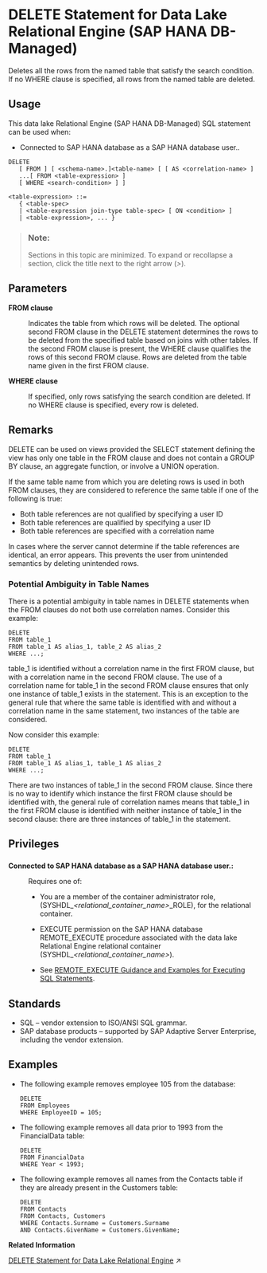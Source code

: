 <!-- loioc2f536c346c44911be3623014bc53910 -->

# DELETE Statement for Data Lake Relational Engine \(SAP HANA DB-Managed\)

Deletes all the rows from the named table that satisfy the search condition. If no WHERE clause is specified, all rows from the named table are deleted.



## Usage

This data lake Relational Engine \(SAP HANA DB-Managed\) SQL statement can be used when:

-   Connected to SAP HANA database as a SAP HANA database user..



```
DELETE 
   [ FROM ] [ <schema-name>.]<table-name> [ [ AS <correlation-name> ]
   ...[ FROM <table-expression> ] 
   [ WHERE <search-condition> ] ]
```

```
<table-expression> ::=
   { <table-spec> 
   | <table-expression join-type table-spec> [ ON <condition> ] 
   | <table-expression>, ... }
```



> ### Note:  
> Sections in this topic are minimized. To expand or recollapse a section, click the title next to the right arrow \(*\>*\).



<a name="loioc2f536c346c44911be3623014bc53910__section_jwf_vwg_1rb"/>

## Parameters


<dl>
<dt><b>

FROM clause

</b></dt>
<dd>

Indicates the table from which rows will be deleted. The optional second FROM clause in the DELETE statement determines the rows to be deleted from the specified table based on joins with other tables. If the second FROM clause is present, the WHERE clause qualifies the rows of this second FROM clause. Rows are deleted from the table name given in the first FROM clause.



</dd><dt><b>

WHERE clause

</b></dt>
<dd>

If specified, only rows satisfying the search condition are deleted. If no WHERE clause is specified, every row is deleted.



</dd>
</dl>



<a name="loioc2f536c346c44911be3623014bc53910__section_nmc_wwg_1rb"/>

## Remarks

DELETE can be used on views provided the SELECT statement defining the view has only one table in the FROM clause and does not contain a GROUP BY clause, an aggregate function, or involve a UNION operation.

If the same table name from which you are deleting rows is used in both FROM clauses, they are considered to reference the same table if one of the following is true:

-   Both table references are not qualified by specifying a user ID
-   Both table references are qualified by specifying a user ID
-   Both table references are specified with a correlation name

In cases where the server cannot determine if the table references are identical, an error appears. This prevents the user from unintended semantics by deleting unintended rows.



### Potential Ambiguity in Table Names

There is a potential ambiguity in table names in DELETE statements when the FROM clauses do not both use correlation names. Consider this example:

```
DELETE
FROM table_1
FROM table_1 AS alias_1, table_2 AS alias_2
WHERE ...;
```

table\_1 is identified without a correlation name in the first FROM clause, but with a correlation name in the second FROM clause. The use of a correlation name for table\_1 in the second FROM clause ensures that only one instance of table\_1 exists in the statement. This is an exception to the general rule that where the same table is identified with and without a correlation name in the same statement, two instances of the table are considered.

Now consider this example:

```
DELETE
FROM table_1
FROM table_1 AS alias_1, table_1 AS alias_2
WHERE ...;
```

There are two instances of table\_1 in the second FROM clause. Since there is no way to identify which instance the first FROM clause should be identified with, the general rule of correlation names means that table\_1 in the first FROM clause is identified with neither instance of table\_1 in the second clause: there are three instances of table\_1 in the statement.



<a name="loioc2f536c346c44911be3623014bc53910__section_dkr_2hx_wwb"/>

## Privileges



### 


<dl>
<dt><b>

Connected to SAP HANA database as a SAP HANA database user.:

</b></dt>
<dd>

Requires one of:

-   You are a member of the container administrator role, \(SYSHDL\_*<relational\_container\_name\>*\_ROLE\), for the relational container.
-   EXECUTE permission on the SAP HANA database REMOTE\_EXECUTE procedure associated with the data lake Relational Engine relational container \(SYSHDL\_*<relational\_container\_name\>*\).

-   See [REMOTE\_EXECUTE Guidance and Examples for Executing SQL Statements](remote-execute-guidance-and-examples-for-executing-sql-statements-fd99ac0.md).




</dd>
</dl>



<a name="loioc2f536c346c44911be3623014bc53910__section_pzd_xwg_1rb"/>

## Standards

-   SQL – vendor extension to ISO/ANSI SQL grammar.
-   SAP database products – supported by SAP Adaptive Server Enterprise, including the vendor extension.



<a name="loioc2f536c346c44911be3623014bc53910__section_nvp_xwg_1rb"/>

## Examples

-   The following example removes employee 105 from the database:

    ```
    DELETE
    FROM Employees
    WHERE EmployeeID = 105;
    ```

-   The following example removes all data prior to 1993 from the FinancialData table:

    ```
    DELETE
    FROM FinancialData
    WHERE Year < 1993;
    ```

-   The following example removes all names from the Contacts table if they are already present in the Customers table:

    ```
    DELETE
    FROM Contacts
    FROM Contacts, Customers
    WHERE Contacts.Surname = Customers.Surname
    AND Contacts.GivenName = Customers.GivenName;
    ```


**Related Information**  


[DELETE Statement for Data Lake Relational Engine](https://help.sap.com/viewer/19b3964099384f178ad08f2d348232a9/2024_1_QRC/en-US/a61b555884f21015bfb8d2d61d09b74c.html "Deletes all the rows from the named table that satisfy the search condition. If no WHERE clause is specified, all rows from the named table are deleted.") :arrow_upper_right:

